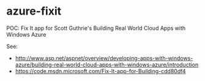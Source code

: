 # azure-fixit
POC: Fix It app for Scott Guthrie's Building Real World Cloud Apps with Windows Azure

See:

 * http://www.asp.net/aspnet/overview/developing-apps-with-windows-azure/building-real-world-cloud-apps-with-windows-azure/introduction
 * https://code.msdn.microsoft.com/Fix-It-app-for-Building-cdd80df4

